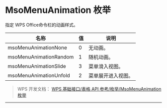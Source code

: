 # MsoMenuAnimation 枚举

指定 WPS Office命令栏的动画样式。

| 名称                   | 值  | 说明               |
|------------------------|-----|--------------------|
| msoMenuAnimationNone   | 0   | 无动画。           |
| msoMenuAnimationRandom | 1   | 随机动画。         |
| msoMenuAnimationSlide  | 3   | 菜单滑入视图。     |
| msoMenuAnimationUnfold | 2   | 菜单展开进入视图。 |

> WPS 开发文档： [WPS 基础接口/表格 API 参考/枚举/MsoMenuAnimation 枚举](https://qn.cache.wpscdn.cn/encs/doc/office_v19/topics/WPS%20%E5%9F%BA%E7%A1%80%E6%8E%A5%E5%8F%A3/%E8%A1%A8%E6%A0%BC%20API%20%E5%8F%82%E8%80%83/%E6%9E%9A%E4%B8%BE/MsoMenuAnimation%20%E6%9E%9A%E4%B8%BE.html)

------------------------------------------------------------------------
